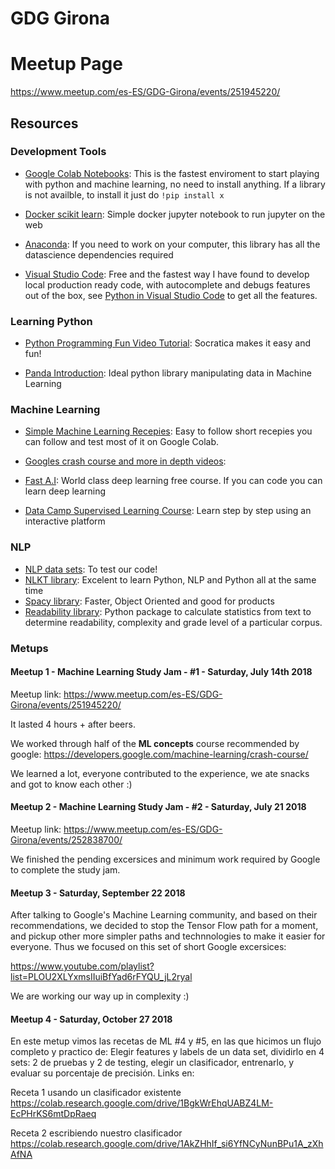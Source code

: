 # GDG Girona



# Meetup Page
https://www.meetup.com/es-ES/GDG-Girona/events/251945220/

## Resources

### Development Tools

- [Google Colab Notebooks](https://colab.research.google.com): This is the fastest enviroment to start playing with python and machine learning, no need to install anything. If a library is not availble, to install it just do `!pip install x`

- [Docker scikit learn](https://github.com/smizy/docker-scikit-learn): Simple docker jupyter notebook to run jupyter on the web

- [Anaconda](https://www.anaconda.com/): If you need to work on your computer, this library has all the datascience dependencies required

- [Visual Studio Code](https://code.visualstudio.com/): Free and the fastest way I have found to develop local production ready code, with autocomplete and debugs features out of the box, see [Python in Visual Studio Code](https://code.visualstudio.com/docs/languages/python) to get all the features.

### Learning Python

- [Python Programming Fun Video Tutorial](https://www.youtube.com/playlist?list=PLi01XoE8jYohWFPpC17Z-wWhPOSuh8Er-): Socratica makes it easy and fun!

- [Panda Introduction](https://colab.research.google.com/notebooks/mlcc/intro_to_pandas.ipynb?utm_source=mlcc&utm_campaign=colab-external&utm_medium=referral&utm_content=pandas-colab&hl=es-419): Ideal python library manipulating data in Machine Learning



### Machine Learning
- [Simple Machine Learning Recepies](https://www.youtube.com/playlist?list=PLOU2XLYxmsIIuiBfYad6rFYQU_jL2ryal): Easy to follow short recepies you can follow and test most of it on Google Colab.

- [Googles crash course and more in depth videos](https://developers.google.com/machine-learning/crash-course/):
- [Fast A.I](http://course.fast.ai/): World class deep learning free course. If you can code you can learn deep learning
- [Data Camp Supervised Learning Course](https://www.datacamp.com/courses/supervised-learning-with-scikit-learn): Learn step by step using an interactive platform

### NLP
- [NLP data sets](https://github.com/niderhoff/nlp-datasets): To test our code!
- [NLKT library](https://www.nltk.org/book/): Excelent to learn Python, NLP and Python all at the same time
- [Spacy library](https://spacy.io/): Faster, Object Oriented and good for products
- [Readability library](https://github.com/shivam5992/textstat): Python package to calculate statistics from text to determine readability, complexity and grade level of a particular corpus.

### Metups
#### Meetup 1 - Machine Learning Study Jam - #1 - Saturday, July 14th 2018
Meetup link: https://www.meetup.com/es-ES/GDG-Girona/events/251945220/

It lasted 4 hours + after beers.

We worked through half of the **ML concepts** course recommended by google: https://developers.google.com/machine-learning/crash-course/

We learned a lot, everyone contributed to the experience, we ate snacks and got to know each other :)

#### Meetup 2 - Machine Learning Study Jam - #2 - Saturday, July 21 2018
Meetup link:  https://www.meetup.com/es-ES/GDG-Girona/events/252838700/

We finished the pending excersices and minimum work required by Google to complete the study jam.

#### Meetup 3 - Saturday, September 22 2018

After talking to Google's Machine Learning community, and based on their recommendations, we decided to stop the Tensor Flow path for a moment, and pickup other more simpler paths and technnologies to make it easier for everyone.
Thus we focused on this set of short Google excersices:

https://www.youtube.com/playlist?list=PLOU2XLYxmsIIuiBfYad6rFYQU_jL2ryal

We are working our way up in complexity :)

#### Meetup 4 - Saturday, October 27 2018

En este metup vimos las recetas de ML #4 y #5, en las que hicimos un flujo completo y practico de: Elegir features y labels de un data set, dividirlo en 4 sets: 2 de pruebas y 2 de testing, elegir un clasificador, entrenarlo, y evaluar su porcentaje de precisión. Links en: 

Receta 1 usando un clasificador existente
https://colab.research.google.com/drive/1BgkWrEhqUABZ4LM-EcPHrKS6mtDpRaeq

Receta 2 escribiendo nuestro clasificador
https://colab.research.google.com/drive/1AkZHhIf_si6YfNCyNunBPu1A_zXhAfNA


